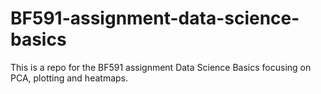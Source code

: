 # BF591-assignment-data-science-basics

This is a repo for the BF591 assignment Data Science Basics focusing on PCA, plotting and heatmaps.  
